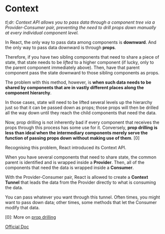 # Context

*tl;dr: Context API allows you to pass data through a component tree via a Provider-Consumer pair, preventing the need to drill props down manually at every individual component level.*

In React, the only way to pass data among components is **downward**. And the only way to pass data downward is through **props**. 

Therefore, if you have two sibling components that need to share a piece of state, that state needs to be *lifted* to a higher component (if lucky, only to the parent component immediately above). Then, have that parent component pass the state downward to those sibling components as props. 

The problem with this method, however, is **when such data needs to be shared by components that are in vastly different places along the component hierarchy**. 

In those cases, state will need to be lifted several levels up the hierarchy just so that it can be passed down as props; those props will then be drilled all the way down until they reach the child components that need the data. 

Now, prop drilling is not inherently bad if every component that receives the props through this process has some use for it. Conversely, **prop drilling is less than ideal when the intermediary components merely serve the function of passing props down without making use of them**. \[0\]
 
Recognising this problem, React introduced its Context API. 

When you have several components that need to share state, the common parent is identified and is wrapped inside a **Provider**. Then, all of the components that need the data is wrapped inside a **Consumer**. 

With the Provider-Consumer pair, React is allowed to create a **Context Tunnel** that leads the data from the Provider directly to what is consuming the data. 

You can pass whatever you want through this tunnel. Often times, you might want to pass down data; other times, some methods that let the Consumer modify that data.  

\[0\]: More on [prop drilling](https://kentcdodds.com/blog/prop-drilling)

[Official Doc](https://reactjs.org/docs/context.html) 
